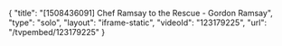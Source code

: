 {
    "title": "[1508436091] Chef Ramsay to the Rescue - Gordon Ramsay",
    "type": "solo",
    "layout": "iframe-static",
    "videoId": "123179225",
    "url": "\/tvpembed\/123179225"
}